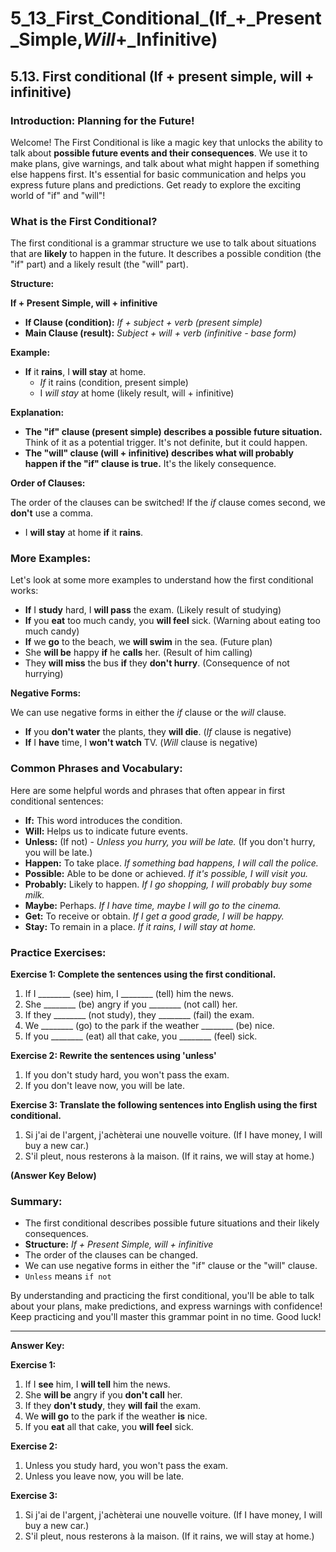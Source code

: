 # 5_13_First_Conditional_(If_+_Present_Simple,_Will_+_Infinitive)

## 5.13. First conditional (If + present simple, will + infinitive)

### Introduction: Planning for the Future!

Welcome! The First Conditional is like a magic key that unlocks the ability to talk about **possible future events and their consequences**. We use it to make plans, give warnings, and talk about what might happen if something else happens first. It's essential for basic communication and helps you express future plans and predictions. Get ready to explore the exciting world of "if" and "will"!

### What is the First Conditional?

The first conditional is a grammar structure we use to talk about situations that are **likely** to happen in the future. It describes a possible condition (the "if" part) and a likely result (the "will" part).

**Structure:**

**If + Present Simple, will + infinitive**

*   **If Clause (condition):** *If + subject + verb (present simple)*
*   **Main Clause (result):** *Subject + will + verb (infinitive - base form)*

**Example:**

*   **If** it **rains**, I **will stay** at home.
    *   *If* it rains (condition, present simple)
    *   I *will stay* at home (likely result, will + infinitive)

**Explanation:**

*   **The "if" clause (present simple) describes a possible future situation.**  Think of it as a potential trigger. It's not definite, but it could happen.
*   **The "will" clause (will + infinitive) describes what will probably happen if the "if" clause is true.** It's the likely consequence.

**Order of Clauses:**

The order of the clauses can be switched! If the *if* clause comes second, we **don't** use a comma.

*   I **will stay** at home **if** it **rains**.

### More Examples:

Let's look at some more examples to understand how the first conditional works:

*   **If** I **study** hard, I **will pass** the exam. (Likely result of studying)
*   **If** you **eat** too much candy, you **will feel** sick. (Warning about eating too much candy)
*   **If** we **go** to the beach, we **will swim** in the sea. (Future plan)
*   She **will be** happy **if** he **calls** her. (Result of him calling)
*   They **will miss** the bus **if** they **don't hurry**. (Consequence of not hurrying)

**Negative Forms:**

We can use negative forms in either the *if* clause or the *will* clause.

*   **If** you **don't water** the plants, they **will die**. (*If* clause is negative)
*   **If** I **have** time, I **won't watch** TV. (*Will* clause is negative)

### Common Phrases and Vocabulary:

Here are some helpful words and phrases that often appear in first conditional sentences:

*   **If:** This word introduces the condition.
*   **Will:** Helps us to indicate future events.
*   **Unless:** (If not) - *Unless you hurry, you will be late.* (If you don't hurry, you will be late.)
*   **Happen:** To take place. *If something bad happens, I will call the police.*
*   **Possible:** Able to be done or achieved. *If it's possible, I will visit you.*
*   **Probably:** Likely to happen. *If I go shopping, I will probably buy some milk.*
*   **Maybe:** Perhaps. *If I have time, maybe I will go to the cinema.*
*   **Get:** To receive or obtain. *If I get a good grade, I will be happy.*
*   **Stay:** To remain in a place. *If it rains, I will stay at home.*

### Practice Exercises:

**Exercise 1: Complete the sentences using the first conditional.**

1.  If I ________ (see) him, I ________ (tell) him the news.
2.  She ________ (be) angry if you ________ (not call) her.
3.  If they ________ (not study), they ________ (fail) the exam.
4.  We ________ (go) to the park if the weather ________ (be) nice.
5.  If you ________ (eat) all that cake, you ________ (feel) sick.

**Exercise 2:  Rewrite the sentences using 'unless'**

1.  If you don't study hard, you won't pass the exam.
2.  If you don't leave now, you will be late.

**Exercise 3: Translate the following sentences into English using the first conditional.**

1.  Si j'ai de l'argent, j'achèterai une nouvelle voiture. (If I have money, I will buy a new car.)
2.  S'il pleut, nous resterons à la maison. (If it rains, we will stay at home.)

**(Answer Key Below)**

### Summary:

*   The first conditional describes possible future situations and their likely consequences.
*   **Structure:** *If + Present Simple, will + infinitive*
*   The order of the clauses can be changed.
*   We can use negative forms in either the "if" clause or the "will" clause.
*   `Unless` means `if not`

By understanding and practicing the first conditional, you'll be able to talk about your plans, make predictions, and express warnings with confidence! Keep practicing and you'll master this grammar point in no time. Good luck!

---

**Answer Key:**

**Exercise 1:**

1.  If I **see** him, I **will tell** him the news.
2.  She **will be** angry if you **don't call** her.
3.  If they **don't study**, they **will fail** the exam.
4.  We **will go** to the park if the weather **is** nice.
5.  If you **eat** all that cake, you **will feel** sick.

**Exercise 2:**

1.  Unless you study hard, you won't pass the exam.
2.  Unless you leave now, you will be late.

**Exercise 3:**

1.  Si j'ai de l'argent, j'achèterai une nouvelle voiture. (If I have money, I will buy a new car.)
2.  S'il pleut, nous resterons à la maison. (If it rains, we will stay at home.)
